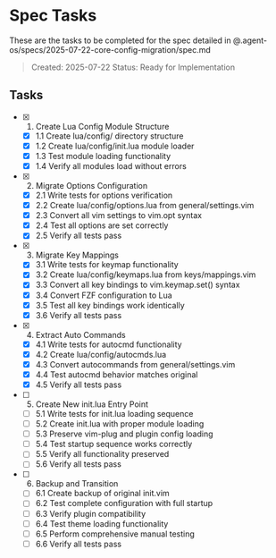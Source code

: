 # Spec Tasks

These are the tasks to be completed for the spec detailed in @.agent-os/specs/2025-07-22-core-config-migration/spec.md

> Created: 2025-07-22
> Status: Ready for Implementation

## Tasks

- [x] 1. Create Lua Config Module Structure
  - [x] 1.1 Create lua/config/ directory structure
  - [x] 1.2 Create lua/config/init.lua module loader
  - [x] 1.3 Test module loading functionality
  - [x] 1.4 Verify all modules load without errors

- [x] 2. Migrate Options Configuration
  - [x] 2.1 Write tests for options verification
  - [x] 2.2 Create lua/config/options.lua from general/settings.vim
  - [x] 2.3 Convert all vim settings to vim.opt syntax
  - [x] 2.4 Test all options are set correctly
  - [x] 2.5 Verify all tests pass

- [x] 3. Migrate Key Mappings
  - [x] 3.1 Write tests for keymap functionality
  - [x] 3.2 Create lua/config/keymaps.lua from keys/mappings.vim
  - [x] 3.3 Convert all key bindings to vim.keymap.set() syntax
  - [x] 3.4 Convert FZF configuration to Lua
  - [x] 3.5 Test all key bindings work identically
  - [x] 3.6 Verify all tests pass

- [x] 4. Extract Auto Commands
  - [x] 4.1 Write tests for autocmd functionality
  - [x] 4.2 Create lua/config/autocmds.lua
  - [x] 4.3 Convert autocommands from general/settings.vim
  - [x] 4.4 Test autocmd behavior matches original
  - [x] 4.5 Verify all tests pass

- [ ] 5. Create New init.lua Entry Point
  - [ ] 5.1 Write tests for init.lua loading sequence
  - [ ] 5.2 Create init.lua with proper module loading
  - [ ] 5.3 Preserve vim-plug and plugin config loading
  - [ ] 5.4 Test startup sequence works correctly
  - [ ] 5.5 Verify all functionality preserved
  - [ ] 5.6 Verify all tests pass

- [ ] 6. Backup and Transition
  - [ ] 6.1 Create backup of original init.vim
  - [ ] 6.2 Test complete configuration with full startup
  - [ ] 6.3 Verify plugin compatibility
  - [ ] 6.4 Test theme loading functionality
  - [ ] 6.5 Perform comprehensive manual testing
  - [ ] 6.6 Verify all tests pass